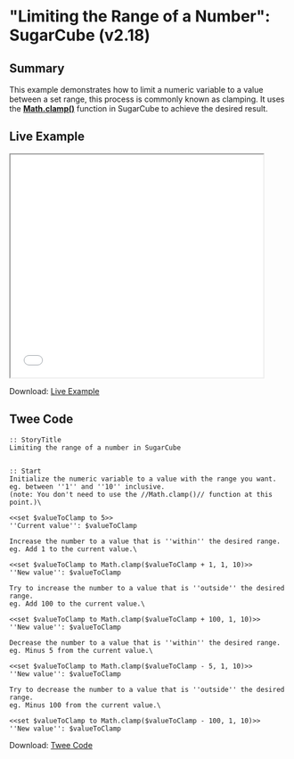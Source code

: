 # "Limiting the Range of a Number": SugarCube (v2.18)

## Summary

This example demonstrates how to limit a numeric variable to a value between a set range, this process is commonly known as clamping. It uses the **[Math.clamp()](http://www.motoslave.net/sugarcube/2/docs/object-methods.html#math-mathclamp)** function in SugarCube to achieve the desired result.

## Live Example

<section>
<iframe src="sugarcube_clamping_numbers_example.html" height=400 width=90%></iframe>

Download: <a href="sugarcube_clamping_numbers_example.html" target="_blank">Live Example</a>
</section>

## Twee Code

```twee
:: StoryTitle
Limiting the range of a number in SugarCube


:: Start
Initialize the numeric variable to a value with the range you want.
eg. between ''1'' and ''10'' inclusive.
(note: You don't need to use the //Math.clamp()// function at this point.)\

<<set $valueToClamp to 5>>
''Current value'': $valueToClamp

Increase the number to a value that is ''within'' the desired range.
eg. Add 1 to the current value.\

<<set $valueToClamp to Math.clamp($valueToClamp + 1, 1, 10)>>
''New value'': $valueToClamp

Try to increase the number to a value that is ''outside'' the desired range.
eg. Add 100 to the current value.\

<<set $valueToClamp to Math.clamp($valueToClamp + 100, 1, 10)>>
''New value'': $valueToClamp

Decrease the number to a value that is ''within'' the desired range.
eg. Minus 5 from the current value.\

<<set $valueToClamp to Math.clamp($valueToClamp - 5, 1, 10)>>
''New value'': $valueToClamp

Try to decrease the number to a value that is ''outside'' the desired range.
eg. Minus 100 from the current value.\

<<set $valueToClamp to Math.clamp($valueToClamp - 100, 1, 10)>>
''New value'': $valueToClamp

```

Download: <a href="sugarcube_clamping_numbers_twee.txt" target="_blank">Twee Code</a>
